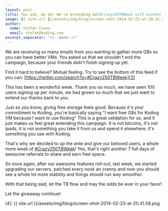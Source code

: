 ```yaml
---
layout: post
title: You ask, we do! We're extending &#35Crazy250TBWeek with another week and +250TB - Enjoy :)
image: {{ site.url }}/assets/img/blog/screen-shot-2014-02-23-at-20.41.58.png
author:
  name: Stefan Cosma
  email: stefan@koding.com
excerpt_separator: "<!--more-->"
---
```


We are receiving so many emails from you wanting to gather more GBs so you can have better VMs. You asked us that we shouldn't end the campaign, because your friends didn't finish signing up yet.
<!--more-->

Find it hard to believe? Mutual feeling. Try to see the bottom of this feed if you can:
[https://twitter.com/search?q=#Crazy250TBWeek][2]

This has been a wonderful week. Thank you so much, we have seen 100 users signing up per minute, we had grown so much that we just want to extend our thanks back to you.

Just so you know, giving free storage feels good. Because it's your commitment to Koding, you're basically saying "I want free GBs for Koding VM because I want to use Koding" This is a great validation for us, and it just makes us feel great extending this campaign. It is not bitcoins, it's not ipads, it is not something you take it from us and spend it elsewhere, it's something you use with Koding.

That's why we decided to up the ante and give our beloved users, a whole more week of [#Crazy250TBWeek][3]! Yes, that's right another 7 full days of awesome referrals to share and earn free space.

So once again, after our awesome features roll-out, last week, we started upgrading our servers, patched every nook an cranny and now you should see a whole lot more stability and things should run way smoother.

With that being said, let the TB flow and may the odds be ever in your favor!

Let the giveaway continue!

[1]: https://koding.com/R/stefanbc
[2]: https://twitter.com/search?q=%23Crazy250TBWeek&src=hash&f=realtime
[3]: http://blog.koding.com/2014/02/one-more-round-of-awesome-the-crazy250tbweek-is-here/ "One more round of awesome! The #Crazy250TBWeek is here!"
[4]: {{ site.url }}/assets/img/blog/screen-shot-2014-02-23-at-20.41.58.png
